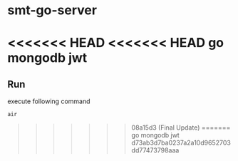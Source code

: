 # smt-go-server
<<<<<<< HEAD
<<<<<<< HEAD
go mongodb jwt
=======

## Run
execute following command

```
air
```
>>>>>>> 08a15d3 (Final Update)
=======
go mongodb jwt
>>>>>>> d73ab3d7ba0237a2a10d9652703dd77473798aaa
